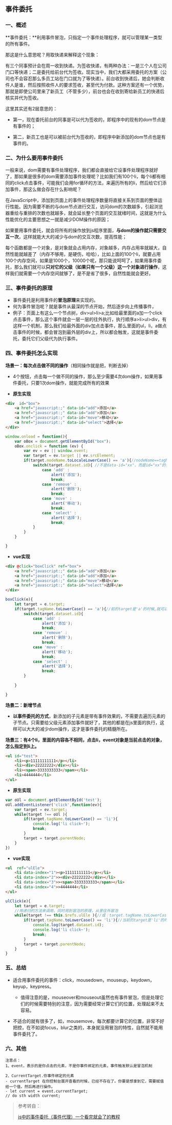 ## 事件委托

### 一、概述

**事件委托：**利用事件冒泡，只指定一个事件处理程序，就可以管理某一类型的所有事件。

那这是什么意思呢？用取快递来解释这个现象：

​		有三个同事预计会在周一收到快递。为签收快递，有两种办法：一是三个人在公司门口等快递；二是委托给前台代为签收。现实当中，我们大都采用委托的方案（公司也不会容忍那么多员工站在门口就为了等快递）。前台收到快递后，她会判断收件人是谁，然后按照收件人的要求签收，甚至代为付款。这种方案还有一个优势，那就是即使公司里来了新员工（不管多少），前台也会在收到寄给新员工的快递后核实并代为签收。

这里其实还有2层意思的：

+ 第一，现在委托前台的同事是可以代为签收的，即程序中的现有的dom节点是有事件的；

+ 第二，新员工也是可以被前台代为签收的，即程序中新添加的dom节点也是有事件的。



### 二、**为什么要用事件委托**

一般来说，dom需要有事件处理程序，我们都会直接给它设事件处理程序就好了，那如果是很多的dom需要添加事件处理呢？比如我们有100个li，每个li都有相同的click点击事件，可能我们会用for循环的方法，来遍历所有的li，然后给它们添加事件，那这么做会存在什么影响呢？

在JavaScript中，添加到页面上的事件处理程序数量将直接关系到页面的整体运行性能。因为需要不断的与dom节点进行交互，访问dom的次数越多，引起浏览器重绘与重排的次数也就越多，就会延长整个页面的交互就绪时间，这就是为什么性能优化的主要思想之一就是减少DOM操作的原因；

如果要用事件委托，就会将所有的操作放到js程序里面，**与dom的操作就只需要交互一次**，这样就能大大的减少与dom的交互次数，提高性能；

每个函数都是一个对象，是对象就会占用内存，对象越多，内存占用率就越大，自然性能就越差了（内存不够用，是硬伤，哈哈），比如上面的100个li，就要占用100个内存空间，如果是1000个，10000个呢，那只能说呵呵了，如果用事件委托，那么我们就可以**只对它的父级（如果只有一个父级）这一个对象进行操作**，这样我们就需要一个内存空间就够了，是不是省了很多，自然性能就会更好。

### 三、事件委托的原理

+ 事件委托是利用事件的**冒泡原理**来实现的。
+ 何为事件冒泡呢？就是事件从最深的节点开始，然后逐步向上传播事件，
+ 例子：页面上有这么一个节点树，div>ul>li>a;比如给最里面的a加一个click点击事件，那么这个事件就会一层一层的往外执行，执行顺序a>li>ul>div，有这样一个机制，那么我们给最外面的div加点击事件，那么里面的ul，li，a做点击事件的时候，都会冒泡到最外层的div上，所以都会触发，这就是事件委托，委托它们父级代为执行事件。

### 四、事件委托怎么实现

**场景一：每次点击做不同的操作**（相同操作就是把，判断去掉）

+ 4个按钮，点击每一个做不同的操作，那么至少需要4次dom操作，如果用事件委托，只要1次dom操作，就能完成所有的效果

+ **原生实现**

```html
<div  id="box">
    <a href="javascript:;" data-id="add">添加</a>
    <a href="javascript:;" data-id="add">添加</a>
    <a href="javascript:;" data-id="move">移动</a>
    <a href="javascript:;" data-id="select">选择</a>
</div>
```

```js
window.onload = function(){
    var oBox = document.getElementById("box");
    oBox.onclick = function (ev) {
        var ev = ev || window.event;
        var target = ev.target || ev.srcElement;
        if(target.nodeName.toLocaleLowerCase() == 'a'){//nodeName==tagName
            switch(target.dataset.id){ //不是data-id="xx"，而是id="xx"的话是==>target.id
                case 'add' :
                    alert('添加');
                    break;
                case 'remove' :
                    alert('删除');
                    break;
                case 'move' :
                    alert('移动');
                    break;
                case 'select' :
                    alert('选择');
                    break;
            }
        }
    }

}
```

+ **vue实现**

```html
<div @click="boxClick" ref="box">
    <a href="javascript:;" data-id="add">添加</a>
    <a href="javascript:;" data-id="add">添加</a>
    <a href="javascript:;" data-id="move">移动</a>
    <a href="javascript:;" data-id="select">选择</a>
</div>
```

```js
boxClick(e){
    let target = e.target;
    if(target.tagName.toLowerCase() == 'a'){//前的target是'a'的时候,就可以执行对应的事件了，然后终止循环
        switch(target.dataset.id){
            case 'add' :
                alert('添加');
                break;
            case 'remove' :
                alert('删除');
                break;
            case 'move' :
                alert('移动');
                break;
            case 'select' :
                alert('选择');
                break;
        }
          
    }

}
```

**场景二：新增节点**

+ **以事件委托的方式**，新添加的子元素是带有事件效果的，不需要去遍历元素的子节点。只需要给父级元素添加事件就好了，其他的都是在js里面的执行，这样可以大大的减少dom操作，这才是事件委托的精髓所在。

**场景三：有4个li，里面的内容各不相同，点击li，event对象是当前点击的对象，怎么指定到li上。**

```html
<ul id="test">
    <li><p>11111111111</p></li>
    <li><div>22222222</div></li>
    <li><span>3333333333</span></li>
    <li>4444444</li>
</ul>
```

+ **原生实现**

```js
var oUl = document.getElementById('test');
oUl.addEventListener('click',function(ev){
    var target = ev.target;
    while(target !== oUl ){
        if(target.tagName.toLowerCase() == 'li'){
            console.log('li click~');
            break;
        }
        target = target.parentNode;
    }
})
```

+ **vue实现**

```html
<ul  ref="ulEle">
    <li data-index="1"><p>11111111111</p></li>
    <li data-index="2">><div>22222222</div></li>
    <li data-index="3">><span>3333333333</span></li>
    <li data-index="4">>4444444</li>
</ul>
```

```js
ulClick(e){
    let target = e.target;
    //用递归的方法来调用，同时用到冒泡的原理，从里往外冒泡
    while(target !== this.$refs.ulEle ){//或：target.tagName.toLowerCase() !== 'ul'
        if(target.tagName.toLowerCase() == 'li'){//当前的target是'li'的时候,就可以执行对应的事件了，然后终止循环   
            console.log(target.dataset.id);
            console.log('li click~');
            break;
        }
        target = target.parentNode;
    }
}
```

###  五、总结

+ 适合用事件委托的事件：click，mousedown，mouseup，keydown，keyup，keypress。
  + 值得注意的是，mouseover和mouseout虽然也有事件冒泡，但是处理它们的时候需要特别的注意，因为需要经常计算它们的位置，处理起来不太容易。

+ 不适合的就有很多了，如，mousemove，每次都要计算它的位置，非常不好把控，在不如说focus，blur之类的，本身就没用冒泡的特性，自然就不能用事件委托了。

### 六、其他

```
注意点：
1、event，表示的是你点击的元素，不是你事件绑定的元素，事件触发默认是冒泡机制

2、CurrentTarget.你事件绑定的元素
- currentTarget 在你控制台展开查看的时候，已经不存在了。你要是想拿到它，需要赋值给一个值，然后再进行操作。
- let current = event.currentTarget;
// do sth width current;
```



> 参考转自：
>
> [js中的事件委托（事件代理）一个看完就会了的教程](https://www.cnblogs.com/mahuateng/p/14301307.html)

